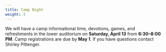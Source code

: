 ```yaml
---
title: Camp Night
weight: 3
---
```


We will have a camp informational time, devotions, games, and refreshments in the lower auditorium on **Saturday, April 13** from **6:30–8:00 PM**. Camp registrations are due by **May 1**. If you have questions contact  Shirley Pittenger.